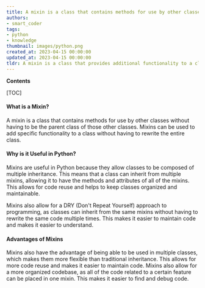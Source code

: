 ```yaml
---
title: A mixin is a class that contains methods for use by other classes without having to be the parent class of those other classes. it is useful because it allows classes to share methods and behaviors without having to be related by class hierarchy
authors:
- smart_coder
tags:
- python
- knowledge
thumbnail: images/python.png
created_at: 2023-04-15 00:00:00
updated_at: 2023-04-15 00:00:00
tldr: A mixin is a class that provides additional functionality to a class without changing its existing behavior, and is useful in Python for creating reusable code.
---
```


**Contents**

[TOC]

#### What is a Mixin?
A mixin is a class that contains methods for use by other classes without having to be the parent class of those other classes. Mixins can be used to add specific functionality to a class without having to rewrite the entire class.

#### Why is it Useful in Python?
Mixins are useful in Python because they allow classes to be composed of multiple inheritance. This means that a class can inherit from multiple mixins, allowing it to have the methods and attributes of all of the mixins. This allows for code reuse and helps to keep classes organized and maintainable.

Mixins also allow for a DRY (Don't Repeat Yourself) approach to programming, as classes can inherit from the same mixins without having to rewrite the same code multiple times. This makes it easier to maintain code and makes it easier to understand.

#### Advantages of Mixins
Mixins also have the advantage of being able to be used in multiple classes, which makes them more flexible than traditional inheritance. This allows for more code reuse and makes it easier to maintain code. Mixins also allow for a more organized codebase, as all of the code related to a certain feature can be placed in one mixin. This makes it easier to find and debug code.
